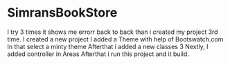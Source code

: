 # SimransBookStore
I try 3 times it shows me errorr back to back than i created my project 3rd time.
I created a new project 
I added a Theme with help of Bootswatch.com 
In that select a minty theme 
Afterthat i added a new classes 3
Nextly, I added controller in Areas 
Afterthat i run this project and it build.
